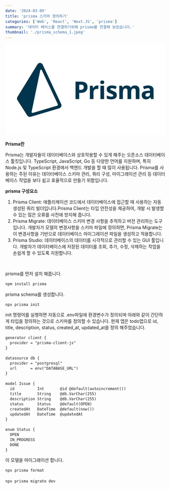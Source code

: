 ```yaml
---
date: '2024-03-09'
title: 'prisma 스키마 정의하기'
categories: ['Web', 'React', 'Next.JS', 'prisma']
summary: '데이터 베이스를 연결하기위해 prisma를 연결해 보았습니다.'
thumbnail: './prisma_schema_1.jpeg'
---
```


![1](./prisma_schema_1.jpeg)

**Prisma란**

Prisma는 개발자들이 데이터베이스와 상호작용할 수 있게 해주는 오픈소스 데이터베이스 툴킷입니다. TypeScript, JavaScript, Go 등 다양한 언어를 지원하며, 특히 Node.js 및 TypeScript 환경에서 백엔드 개발을 할 때 많이 사용됩니다. Prisma를 사용하는 주된 이유는 데이터베이스 스키마 관리, 쿼리 구성, 마이그레이션 관리 등 데이터베이스 작업을 보다 쉽고 효율적으로 만들기 위함입니다.

**prisma 구성요소**

1. Prisma Client: 애플리케이션 코드에서 데이터베이스에 접근할 때 사용하는 자동 생성된 쿼리 빌더입니다.Prisma Client는 타입 안전성을 제공하여, 개발 시 발생할 수 있는 많은 오류를 사전에 방지해 줍니다.
2. Prisma Migrate: 데이터베이스 스키마 변경 사항을 추적하고 버전 관리하는 도구입니다. 개발자가 모델의 변경사항을 스키마 파일에 정의하면, Prisma Migrate는 이 변경사항을 기반으로 데이터베이스 마이그레이션 파일을 생성하고 적용합니다.
3. Prisma Studio: 데이터베이스의 데이터를 시각적으로 관리할 수 있는 GUI 툴입니다. 개발자가 데이터베이스에 저장된 데이터를 조회, 추가, 수정, 삭제하는 작업을 손쉽게 할 수 있도록 지원합니다.

<br>

prisma를 먼저 설치 해줍니다.

```bash
npm install prisma
```

prisma schema를 생성합니다.

```bash
npx prisma init
```

init 명령어를 실행하면 자동으로 .env파일에 환경변수가 정의되며
아래와 같이 간단하게 타입을 정의하는 것으로 스키마를 정의할 수 있습니다.
현재 앱은 todo앱으로 id, title, description, status, created_at, updated_at을 정의 해주었습니다.

```tsx
generator client {
  provider = "prisma-client-js"
}

datasource db {
  provider = "postgresql"
  url      = env("DATABASE_URL")
}

model Issue {
  id          Int       @id @default(autoincrement())
  title       String    @db.VarChar(255)
  description String    @db.VarChar(255)
  status      Status    @default(OPEN)
  createdAt   DateTime  @default(now())
  updatedAt   DateTime  @updatedAt
}

enum Status {
  OPEN
  IN_PROGRESS
  DONE
}
```

이 모델을 마이그래이션 합니다.

```bash
npx prisma format

npx prisma migrate dev
```
